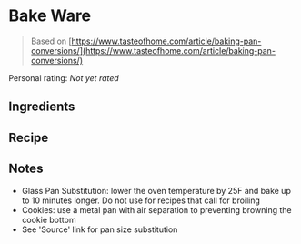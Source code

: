 <!-- Needs Manual Review -->

# Bake Ware

> Based on [https://www.tasteofhome.com/article/baking-pan-conversions/](https://www.tasteofhome.com/article/baking-pan-conversions/)

<!-- {cts} rating=0; (User can specify rating on scale of 1-5) -->
Personal rating: *Not yet rated*
<!-- {cte} -->

<!-- {cts} name_image=None; (User can specify image name) -->
<!-- TODO: Capture image -->
<!-- {cte} -->

## Ingredients



## Recipe



## Notes

* Glass Pan Substitution: lower the oven temperature by 25F and bake up to 10 minutes longer. Do not use for recipes that call for broiling
* Cookies: use a metal pan with air separation to preventing browning the cookie bottom
* See 'Source' link for pan size substitution

